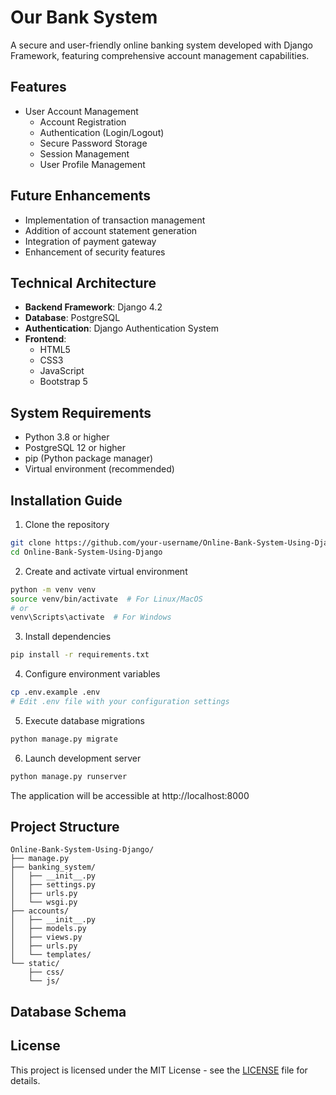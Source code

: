 # Our Bank System 

A secure and user-friendly online banking system developed with Django Framework, featuring comprehensive account management capabilities.

## Features
- User Account Management
  - Account Registration
  - Authentication (Login/Logout)
  - Secure Password Storage
  - Session Management
  - User Profile Management

## Future Enhancements
- Implementation of transaction management
- Addition of account statement generation
- Integration of payment gateway
- Enhancement of security features

## Technical Architecture
- **Backend Framework**: Django 4.2
- **Database**: PostgreSQL
- **Authentication**: Django Authentication System
- **Frontend**: 
  - HTML5
  - CSS3
  - JavaScript
  - Bootstrap 5

## System Requirements
- Python 3.8 or higher
- PostgreSQL 12 or higher
- pip (Python package manager)
- Virtual environment (recommended)

## Installation Guide
1. Clone the repository
```bash
git clone https://github.com/your-username/Online-Bank-System-Using-Django.git
cd Online-Bank-System-Using-Django
```

2. Create and activate virtual environment
```bash
python -m venv venv
source venv/bin/activate  # For Linux/MacOS
# or
venv\Scripts\activate  # For Windows
```

3. Install dependencies
```bash
pip install -r requirements.txt
```

4. Configure environment variables
```bash
cp .env.example .env
# Edit .env file with your configuration settings
```

5. Execute database migrations
```bash
python manage.py migrate
```

6. Launch development server
```bash
python manage.py runserver
```

The application will be accessible at http://localhost:8000

## Project Structure
```
Online-Bank-System-Using-Django/
├── manage.py
├── banking_system/
│   ├── __init__.py
│   ├── settings.py
│   ├── urls.py
│   └── wsgi.py
├── accounts/
│   ├── __init__.py
│   ├── models.py
│   ├── views.py
│   ├── urls.py
│   └── templates/
└── static/
    ├── css/
    └── js/
```

## Database Schema

## License
This project is licensed under the MIT License - see the [LICENSE](LICENSE) file for details.

